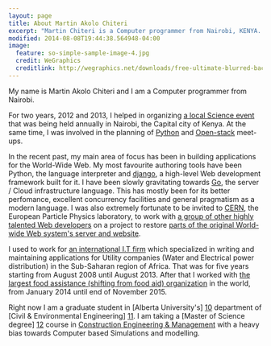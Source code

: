 ```yaml
---
layout: page
title: About Martin Akolo Chiteri
excerpt: "Martin Chiteri is a Computer programmer from Nairobi, KENYA. He is also a Particle Physics enthusiast and an 'armchair' Astronomer"
modified: 2014-08-08T19:44:38.564948-04:00
image:
  feature: so-simple-sample-image-4.jpg
  credit: WeGraphics
  creditlink: http://wegraphics.net/downloads/free-ultimate-blurred-background-pack/
---
```

My name is Martin Akolo Chiteri and I am a Computer programmer from Nairobi.

For two years, 2012 and 2013, I helped in organizing [a local Science event][0] that was being held annually in Nairobi, the Capital city of Kenya. At the same time, I was involved in the planning of [Python][1] and [Open-stack][2]  meet-ups.

In the recent past, my main area of focus has been in building applications for the World-Wide Web. My most favourite authoring tools have been Python, the language interpreter and [django][3], a high-level Web development framework built for it. I have been slowly gravitating towards [Go][4], the server / Cloud infrastructure language. This has mostly been for its better perfomance, excellent concurrency facilities and general pragmatism as a modern language. I was also extremely fortunate to be invited to [CERN][5], the European Particle Physics laboratory, to work with [a group of other highly talented Web developers][6] on a project to restore [parts of the original World-wide Web system's server and website][7].

I used to work for [an international I.T firm][8] which specialized in writing and maintaining applications for Utility companies (Water and Electrical power distribution) in the Sub-Saharan region of Africa. That was for five years starting from August 2008 until August 2013. After that I worked with [the largest food assistance (shifting from food aid) organization][9] in the world, from January 2014 until end of November 2015.

Right now I am a graduate student in [Alberta University's] [10]  department of [Civil & Environmental Engineering] [11]. I am taking a [Master of Science degree] [12] course in [Construction Engineering & Management][13] with a heavy bias towards Computer based Simulations and modelling.

[0]: http://nairobi.sciencehackday.com/ "Science Hack day, Nairobi"
[1]: http://www.python.org/ "Python Language"
[2]: http://www.openstack.org/ "Open stack"
[3]: https://www.djangoproject.com/ 
[4]: https://golang.org/ "GoLang"
[5]: http://home.web.cern.ch/
[6]: http://first-website.web.cern.ch/blog/line-mode-browser-dev-days-participants-announced "LMB participants" 
[7]: http://line-mode.cern.ch/ "Line-Mode Browser simulator"
[8]: http://www.indra.es/ "Indra Sistemas"
[9]: http://www.wfp.org/ "World Food Programme"
[10]: https://ualberta.ca/ "University of Alberta"
[11]: http://www.civil.engineering.ualberta.ca/Graduate.aspx "Department of Civil & Environmental Engineering and School of Mining & Petroleum - University of Alberta" 
[12]: http://www.civil.engineering.ualberta.ca/en/Graduate/DegreesandPrograms/MScPrograms.aspx "M.Sc Programs"
[13]: http://www.civil.engineering.ualberta.ca/en/Research/ResearchAreas/Construction.aspx "Construction - School of Mining & Petroleum - University of Alberta" 
